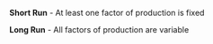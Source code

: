 **Short Run** - At least one factor of production is fixed

**Long Run** - All factors of production are variable
